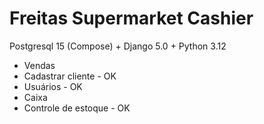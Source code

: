 # Freitas Supermarket Cashier

Postgresql 15 (Compose) + Django 5.0 + Python 3.12

- Vendas
- Cadastrar cliente - OK
- Usuários - OK
- Caixa
- Controle de estoque - OK